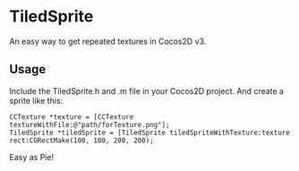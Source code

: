 # TiledSprite
An easy way to get repeated textures in Cocos2D v3. 

## Usage
Include the TiledSprite.h and .m file in your Cocos2D project. And create a sprite like this:

```
CCTexture *texture = [CCTexture textureWithFile:@"path/forTexture.png"];
TiledSprite *tiledSprite = [TiledSprite tiledSpriteWithTexture:texture rect:CGRectMake(100, 100, 200, 200); 
```

Easy as Pie!